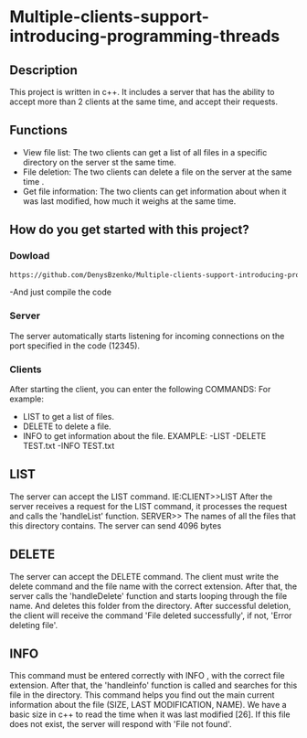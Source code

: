 # Multiple-clients-support-introducing-programming-threads

## Description

This project is written in c++. It includes a server that has the ability to accept more than 2 clients at the same time, and accept their requests.

## Functions

- View file list: The two clients can get a list of all files in a specific directory on the server st the same time.
- File deletion: The two clients can delete a file on the server at the same time .
- Get file information: The two clients can get information about when it was last modified, how much it weighs at the same time.

## How do you get started with this project?

### Dowload 
``` bash
https://github.com/DenysBzenko/Multiple-clients-support-introducing-programming-threads.git
```
-And just compile the code

### Server

The server automatically starts listening for incoming connections on the port specified in the code (12345).

### Clients

After starting the client, you can enter the following COMMANDS: For example:
- LIST to get a list of files.
- DELETE <filename>  to delete a file.
- INFO <filename> to get information about the file.
EXAMPLE:
-LIST 
-DELETE TEST.txt
-INFO TEST.txt

## LIST

The server can accept the LIST command.
IE:CLIENT>>LIST 
After the server receives a request for the LIST command, it processes the request and calls the 'handleList' function. 
SERVER>> The names of all the files that this directory contains.
The server can send 4096 bytes

## DELETE 
The server can accept the DELETE <FILENAME> command.
The client must write the delete command and the file name with the correct extension. After that, the server calls the 'handleDelete' function and starts looping through the file name. And deletes this folder from the directory. After successful deletion, the client will receive the command 'File deleted successfully', if not, 'Error deleting file'. 

## INFO

This command must be entered correctly with INFO <FILENAME>, with the correct file extension. After that, the 'handleinfo' function is called and searches for this file in the directory.
This command helps you find out the main current information about the file (SIZE, LAST MODIFICATION, NAME). We have a basic size in c++ to read the time when it was last modified [26]. If this file does not exist, the server will respond with 'File not found'.
